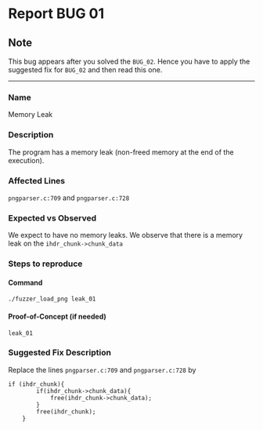 # Report BUG 01

## Note
This bug appears after you solved the `BUG_02`. Hence you have to apply the suggested fix for `BUG_02` and then read this one.

---

### Name
Memory Leak

### Description
The program has a memory leak (non-freed memory at the end of the execution).

### Affected Lines
`pngparser.c:709` and `pngparser.c:728`

### Expected vs Observed
We expect to have no memory leaks. We observe that there is a memory leak on the `ihdr_chunk->chunk_data`

### Steps to reproduce
#### Command
`./fuzzer_load_png leak_01`

#### Proof-of-Concept (if needed)
`leak_01`

### Suggested Fix Description
Replace the lines `pngparser.c:709` and `pngparser.c:728`
by
```
if (ihdr_chunk){
        if(ihdr_chunk->chunk_data){
            free(ihdr_chunk->chunk_data);
        }
        free(ihdr_chunk);
    }
```
